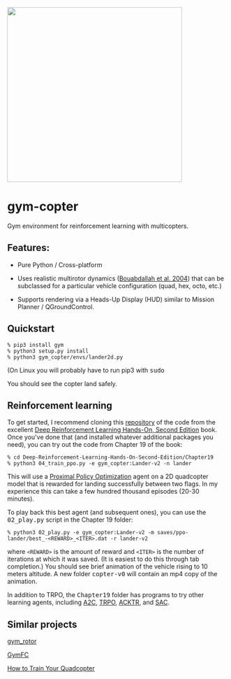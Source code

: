 <img src="media/lander1d.gif" width=400 align="top">

<p>

# gym-copter
Gym environment for reinforcement learning with multicopters.  

## Features:

* Pure Python / Cross-platform

* Uses realistic multirotor dynamics
([Bouabdallah et al. 2004](https://infoscience.epfl.ch/record/97532/files/325.pdf)) that can be
subclassed for a particular vehicle configuration (quad, hex, octo, etc.)

* Supports rendering via a Heads-Up Display (HUD) similar to Mission Planner / QGroundControl.

## Quickstart

```
% pip3 install gym
% python3 setup.py install
% python3 gym_copter/envs/lander2d.py
```
(On Linux you will probably have to run pip3 with <tt>sudo</tt>

You should see the copter land safely.

## Reinforcement learning


To get started, I recommend cloning this
[repository](https://github.com/PacktPublishing/Deep-Reinforcement-Learning-Hands-On-Second-Edition)
of the code from the excellent
[Deep Reinforcement Learning Hands-On, Second Edition](https://www.amazon.com/Deep-Reinforcement-Learning-Hands-Q-networks-ebook/dp/B076H9VQH6) book.  Once you've done that (and installed whatever additional
packages you need), you can try out the code from Chapter 19 of the book:

```
% cd Deep-Reinforcement-Learning-Hands-On-Second-Edition/Chapter19
% python3 04_train_ppo.py -e gym_copter:Lander-v2 -n lander
```

This will use a [Proximal Policy Optimization](https://arxiv.org/abs/1707.06347) agent on a 2D quadcopter model
that is rewarded for landing successfully between two flags.  In my experience this can take a few hundred thousand
episodes (20-30 minutes).

To play back this best agent (and subsequent ones), you can use the <tt>02\_play.py</tt> script in
the Chapter 19 folder:

```
% python3 02_play.py -e gym_copter:Lander-v2 -m saves/ppo-lander/best_-<REWARD>_<ITER>.dat -r lander-v2
```

where ```<REWARD>``` is the amount of reward and ```<ITER>``` is the number of iterations at which it was saved.
(It is easiest to do this through tab completion.) You should see brief animation of the vehicle rising to
10 meters altitude.  A new folder <tt>copter-v0</tt> will contain an mp4 copy of the animation.

In addition to TRPO, the <tt>Chapter19</tt> folder has programs to try other learning agents, including
[A2C](https://arxiv.org/abs/1506.02438), 
[TRPO](https://arxiv.org/abs/1502.05477), 
[ACKTR](https://arxiv.org/abs/1708.05144), 
and [SAC](https://arxiv.org/abs/1801.01290).

## Similar projects

[gym\_rotor](https://github.com/inkyusa/gym_rotor)

[GymFC](https://github.com/wil3/gymfc)

[How to Train Your Quadcopter](https://towardsdatascience.com/how-to-train-your-quadcopter-adventures-in-machine-learning-algorithms-e6ee5033fd61)
